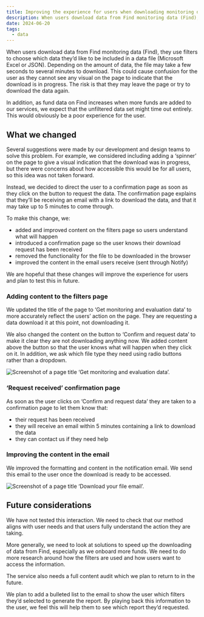 ```yaml
---
title: Improving the experience for users when downloading monitoring data 
description: When users download data from Find monitoring data (Find), they use filters to choose which data they’d like to be included in a data file (Microsoft Excel or JSON). 
date: 2024-06-20    
tags:
  - data
---
```


When users download data from Find monitoring data (Find), they use filters to choose which data they’d like to be included in a data file (Microsoft Excel or JSON). Depending on the amount of data, the file may take a few seconds to several minutes to download. This could cause confusion for the user as they cannot see any visual on the page to indicate that the download is in progress. The risk is that they may leave the page or try to download the data again. 

In addition, as fund data on Find increases when more funds are added to our services, we expect that the unfiltered data set might time out entirely. This would obviously be a poor experience for the user. 

## What we changed

Several suggestions were made by our development and design teams to solve this problem. For example, we considered including adding a ‘spinner’ on the page to give a visual indication that the download was in progress, but there were concerns about how accessible this would be for all users, so this idea was not taken forward. 

Instead, we decided to direct the user to a confirmation page as soon as they click on the button to request the data. The confirmation page explains that they’ll be receiving an email with a link to download the data, and that it may take up to 5 minutes to come through.  

To make this change, we: 
- added and improved content on the filters page so users understand what will happen 
- introduced a confirmation page so the user knows their download request has been received 
- removed the functionality for the file to be downloaded in the browser 
- improved the content in the email users receive (sent through Notify) 

We are hopeful that these changes will improve the experience for users and plan to test this in future. 

### Adding content to the filters page

We updated the title of the page to ‘Get monitoring and evaluation data’ to more accurately reflect the users’ action on the page. They are requesting a data download it at this point, not downloading it.

We also changed the content on the button to ‘Confirm and request data’ to make it clear they are not downloading anything now. We added content above the button so that the user knows what will happen when they click on it.  In addition, we ask which file type they need using radio buttons rather than a dropdown. 

![Screenshot of a page title ‘Get monitoring and evaluation data’.](05-filter-page.png)

### ‘Request received’ confirmation page 
As soon as the user clicks on ‘Confirm and request data’ they are taken to a confirmation page to let them know that: 

- their request has been received 
- they will receive an email within 5 minutes containing a link to download the data 
- they can contact us if they need help  

### Improving the content in the email  
We improved the formatting and content in the notification email. We send this email to the user once the download is ready to be accessed. 

![Screenshot of a page title ‘Download your file email’.](04-email.png)


## Future considerations 
We have not tested this interaction. We need to check that our method aligns with user needs and that users fully understand the action they are taking.  

More generally, we need to look at solutions to speed up the downloading of data from Find, especially as we onboard more funds. We need to do more research around how the filters are used and how users want to access the information. 

The service also needs a full content audit which we plan to return to in the future.

We plan to add a bulleted list to the email to show the user which filters they’d selected to generate the report. By playing back this information to the user, we feel this will help them to see which report they’d requested.